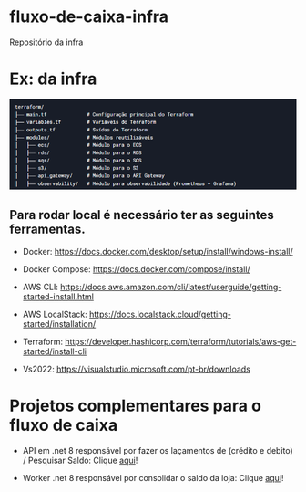 # fluxo-de-caixa-infra
Repositório da infra

# Ex: da infra
![Descrição da imagem](.content/estrutura-infra.png)


## Para rodar local é necessário ter as seguintes ferramentas.


  * Docker: https://docs.docker.com/desktop/setup/install/windows-install/
  
  * Docker Compose: https://docs.docker.com/compose/install/

  * AWS CLI: https://docs.aws.amazon.com/cli/latest/userguide/getting-started-install.html
  
  * AWS LocalStack: https://docs.localstack.cloud/getting-started/installation/
  
  * Terraform: https://developer.hashicorp.com/terraform/tutorials/aws-get-started/install-cli

  * Vs2022: https://visualstudio.microsoft.com/pt-br/downloads



# Projetos complementares para o fluxo de caixa

  * API em .net 8 responsável por fazer os laçamentos de (crédito e debito) / Pesquisar Saldo:  Clique <a href="https://github.com/romymoura/fluxo-de-caixa-lancamento" target="_blank">aqui</a>!

  * Worker .net 8 responsável por consolidar o saldo da loja: Clique <a href="https://github.com/romymoura/fluxo-de-caixa-consolidacao" target="_blank">aqui</a>!
